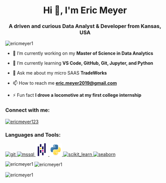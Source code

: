 <h1 align="center">Hi 👋, I'm Eric Meyer</h1>
<h3 align="center">A driven and curious Data Analyst & Developer from Kansas, USA</h3>

<p align="left"> <img src="https://komarev.com/ghpvc/?username=ericmeyer1&label=Profile%20views&color=0e75b6&style=flat" alt="ericmeyer1" /> </p>

- 🔭 I’m currently working on my **Master of Science in Data Analytics**

- 🌱 I’m currently learning **VS Code, GitHub, Git, Jupyter, and Python**

- 💬 Ask me about my micro SAAS **TradeWorks**

- 📫 How to reach me **eric.meyer2019@gmail.com**

- ⚡ Fun fact **I drove a locomotive at my first college internship**

<h3 align="left">Connect with me:</h3>
<p align="left">
<a href="https://linkedin.com/in/ericmeyer123" target="blank"><img align="center" src="https://raw.githubusercontent.com/rahuldkjain/github-profile-readme-generator/master/src/images/icons/Social/linked-in-alt.svg" alt="ericmeyer123" height="30" width="40" /></a>
</p>

<h3 align="left">Languages and Tools:</h3>
<p align="left"> <a href="https://git-scm.com/" target="_blank" rel="noreferrer"> <img src="https://www.vectorlogo.zone/logos/git-scm/git-scm-icon.svg" alt="git" width="40" height="40"/> </a> <a href="https://www.microsoft.com/en-us/sql-server" target="_blank" rel="noreferrer"> <img src="https://www.svgrepo.com/show/303229/microsoft-sql-server-logo.svg" alt="mssql" width="40" height="40"/> </a> <a href="https://pandas.pydata.org/" target="_blank" rel="noreferrer"> <img src="https://raw.githubusercontent.com/devicons/devicon/2ae2a900d2f041da66e950e4d48052658d850630/icons/pandas/pandas-original.svg" alt="pandas" width="40" height="40"/> </a> <a href="https://www.python.org" target="_blank" rel="noreferrer"> <img src="https://raw.githubusercontent.com/devicons/devicon/master/icons/python/python-original.svg" alt="python" width="40" height="40"/> </a> <a href="https://scikit-learn.org/" target="_blank" rel="noreferrer"> <img src="https://upload.wikimedia.org/wikipedia/commons/0/05/Scikit_learn_logo_small.svg" alt="scikit_learn" width="40" height="40"/> </a> <a href="https://seaborn.pydata.org/" target="_blank" rel="noreferrer"> <img src="https://seaborn.pydata.org/_images/logo-mark-lightbg.svg" alt="seaborn" width="40" height="40"/> </a> </p>

<p><img align="left" src="https://github-readme-stats.vercel.app/api/top-langs?username=ericmeyer1&show_icons=true&locale=en&layout=compact" alt="ericmeyer1" /></p>

<p>&nbsp;<img align="center" src="https://github-readme-stats.vercel.app/api?username=ericmeyer1&show_icons=true&locale=en" alt="ericmeyer1" /></p>

<p><img align="center" src="https://github-readme-streak-stats.herokuapp.com/?user=ericmeyer1&" alt="ericmeyer1" /></p>

